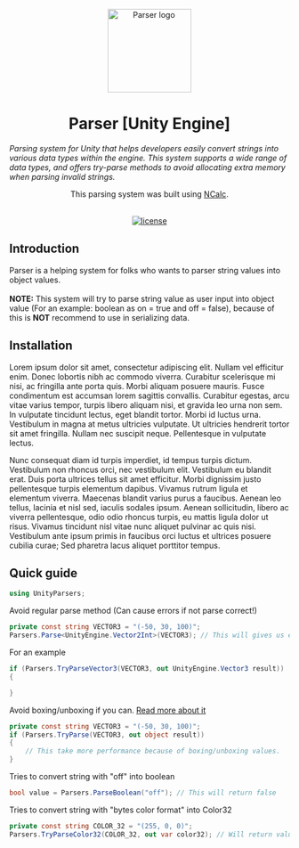 <!-- markdownlint-disable-next-line -->
<p align="center">
  <a href="#" rel="noopener" target="_blank"><img width="150" src="" alt="Parser logo"></a>
</p>

<h1 align="center">Parser [Unity Engine]</h1>

*Parsing system for Unity that helps developers easily convert strings into various data types within the engine. This system supports a wide range of data types, and offers try-parse methods to avoid allocating extra memory when parsing invalid strings.*

<div align="center">

This parsing system was built using [NCalc](https://github.com/ncalc/ncalc).<br><br>

[![license](https://img.shields.io/badge/license-MIT-blue.svg)](https://github.com/mrrobinofficial/unity-parser/blob/HEAD/LICENSE.txt)

</div>

## Introduction

Parser is a helping system for folks who wants to parser string values into object values.<br><br>
**NOTE:** This system will try to parse string value as user input into object value (For an example: boolean as on = true and off = false), because of this is **NOT** recommend to use in serializing data. 

## Installation

Lorem ipsum dolor sit amet, consectetur adipiscing elit. Nullam vel efficitur enim. Donec lobortis nibh ac commodo viverra. Curabitur scelerisque mi nisi, ac fringilla ante porta quis. Morbi aliquam posuere mauris. Fusce condimentum est accumsan lorem sagittis convallis. Curabitur egestas, arcu vitae varius tempor, turpis libero aliquam nisi, et gravida leo urna non sem. In vulputate tincidunt lectus, eget blandit tortor. Morbi id luctus urna. Vestibulum in magna at metus ultricies vulputate. Ut ultricies hendrerit tortor sit amet fringilla. Nullam nec suscipit neque. Pellentesque in vulputate lectus.

Nunc consequat diam id turpis imperdiet, id tempus turpis dictum. Vestibulum non rhoncus orci, nec vestibulum elit. Vestibulum eu blandit erat. Duis porta ultrices tellus sit amet efficitur. Morbi dignissim justo pellentesque turpis elementum dapibus. Vivamus rutrum ligula et elementum viverra. Maecenas blandit varius purus a faucibus. Aenean leo tellus, lacinia et nisl sed, iaculis sodales ipsum. Aenean sollicitudin, libero ac viverra pellentesque, odio odio rhoncus turpis, eu mattis ligula dolor ut risus. Vivamus tincidunt nisl vitae nunc aliquet pulvinar ac quis nisi. Vestibulum ante ipsum primis in faucibus orci luctus et ultrices posuere cubilia curae; Sed pharetra lacus aliquet porttitor tempus.

## Quick guide

```c#
using UnityParsers;
```
Avoid regular parse method (Can cause errors if not parse correct!)
```c#
private const string VECTOR3 = "(-50, 30, 100)";
Parsers.Parse<UnityEngine.Vector2Int>(VECTOR3); // This will gives us error! Use TryParse instead for error-proud solution!
```
For an example
```c#
if (Parsers.TryParseVector3(VECTOR3, out UnityEngine.Vector3 result))
{

}

```
Avoid boxing/unboxing if you can. [Read more about it](https://docs.microsoft.com/en-us/dotnet/csharp/programming-guide/types/boxing-and-unboxing)
```c#
private const string VECTOR3 = "(-50, 30, 100)";
if (Parsers.TryParse(VECTOR3, out object result))
{
    // This take more performance because of boxing/unboxing values.
}
```
Tries to convert string with "off" into boolean
```c#
bool value = Parsers.ParseBoolean("off"); // This will return false
```
Tries to convert string with "bytes color format" into Color32
```c#
private const string COLOR_32 = "(255, 0, 0)";
Parsers.TryParseColor32(COLOR_32, out var color32); // Will return value as Color32
```
